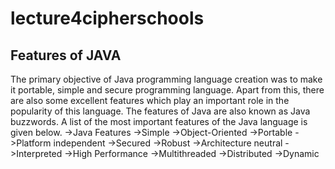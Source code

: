 # lecture4cipherschools
Features of JAVA
-----------------------
The primary objective of Java programming language creation was to make it portable, simple and secure programming language. Apart from this, there are also some excellent features which play an important role in the popularity of this language. The features of Java are also known as Java buzzwords.
A list of the most important features of the Java language is given below.
  ->Java Features
  ->Simple
  ->Object-Oriented
  ->Portable
  ->Platform independent
  ->Secured
  ->Robust
  ->Architecture neutral
  ->Interpreted
  ->High Performance
  ->Multithreaded
  ->Distributed
  ->Dynamic
